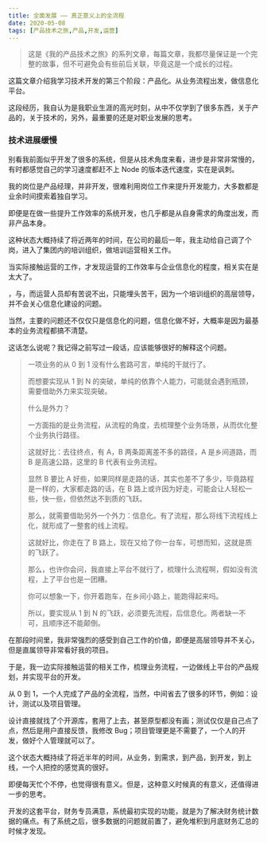 ```yaml
---
title: 全面发展 —— 真正意义上的全流程
date: 2020-05-08
tags: [产品技术之旅,产品,开发,运营]
---
```


>  这是《我的产品技术之旅》的系列文章，每篇文章，我都尽量保证是一个完整的故事，但不可避免会有些前后关联，毕竟这是一个成长的过程。

这篇文章介绍我学习技术开发的第三个阶段：产品化。从业务流程出发，做信息化平台。

这段经历，我自认为是我职业生涯的高光时刻，从中不仅学到了很多东西，关于产品的，关于技术的，另外，最重要的还是对职业发展的思考。

### 技术进展缓慢
别看我前面似乎开发了很多的系统，但是从技术角度来看，进步是非常非常慢的，有时都感觉自己的学习速度都赶不上 Node 的版本迭代速度，实在是讽刺。

我的岗位是产品经理，并非开发，很难利用岗位工作来提升开发能力，大多数都是业余时间摸索着独自学习。

即便是在做一些提升工作效率的系统开发，也几乎都是从自身需求的角度出发，而非产品本身。

这种状态大概持续了将近两年的时间，在公司的最后一年，我主动给自己调了个岗，进入了集团内的培训组织，做培训运营相关工作。

当实际接触运营的工作，才发现运营的工作效率与企业信息化的程度，相关实在是太大了。

，与，而运营人员却有苦说不出，只能埋头苦干，因为一个培训组织的高层领导，并不会关心信息化建设的问题。

当然，主要的问题还不仅仅只是信息化的问题，信息化做不好，大概率是因为最基本的业务流程都搞不清楚。

这话怎么说呢？我记得之前写过一段话，应该能够很好的解释这个问题。

> 一项业务的从 0 到 1 没有什么套路可言，单纯的干就行了。
> 
> 而想要实现从 1 到 N 的突破，单纯的依靠个人能力，可能就会遇到瓶颈，需要借助外力来实现突破。
> 
> 什么是外力？
> 
> 一方面指的是业务流程，从流程的角度，去梳理整个业务场景，从而优化整个业务执行路径。
> 
> 这就好比：去往终点，有 A，B 两条距离差不多的路径，A 是乡间道路，而 B 是高速公路，这里的 B 代表有业务流程。
> 
> 显然 B 要比 A 好些，如果同样是走路的话，其实也差不了多少，毕竟路程是一样的，大家都走路的话，在 B 路上或许因为好走，可能会让人轻松一些，快一些，但依然达不到质的飞跃。
> 
> 那么，就需要借助另外一个外力：信息化。有了流程，那么将线下流程线上化，就形成了一整套的线上流程。
> 
> 这就好比，你走在了 B 路上，现在又给了你一台车，可想而知，这就是质的飞跃了。
> 
> 那么，也许你会问，我直接上平台不就行了，梳理什么流程啊，假如没有流程，上了平台也是一团糟。
> 
> 你可以想象一下，你开着跑车，在乡间小路上，能跑得起来吗。
> 
> 所以，要实现从 1 到 N 的飞跃，必须要先流程，后信息化。两者缺一不可，且顺序还不能颠倒。

在那段时间里，我非常强烈的感受到自己工作的价值，即便是高层领导并不关心，但是直属领导非常看好我的项目。

于是，我一边实际接触运营的相关工作，梳理业务流程，一边做线上平台的产品规划，并实现平台的开发。

从 0 到 1，一个人完成了产品的全流程，当然，中间省去了很多的环节，例如：设计，测试以及项目管理。

设计直接就找了个开源库，套用了上去，甚至原型都没有画；测试仅仅是自己点了点，然后是用户直接反馈，我修改 Bug；项目管理更是不需要了，一个人的开发，做好个人管理就可以了。

这个状态大概持续了将近半年的时间，从业务，到需求，到产品，到开发，到上线，一个人把控的感觉真的很好。

即便每天忙个不停，也觉得很有意义。但是，这种意义时候真的有意义，还值得进一步的思考。

开发的这套平台，财务专员满意，系统最初实现的功能，就是为了解决财务统计数据的痛点。有了系统之后，很多数据的问题就前置了，避免堆积到月底财务汇总的时候才发现。
